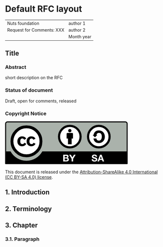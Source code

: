 # Default RFC layout

|  |  |
| :--- | :--- |
| Nuts foundation | author 1 |
| Request for Comments: XXX | author 2 |
|  | Month year |

## Title

### Abstract

short description on the RFC

### Status of document

Draft, open for comments, released

### Copyright Notice

![](../.gitbook/assets/license.png)

This document is released under the [Attribution-ShareAlike 4.0 International \(CC BY-SA 4.0\) license](https://creativecommons.org/licenses/by-sa/4.0/).

## 1.  Introduction

## 2. Terminology

## 3. Chapter

### 3.1. Paragraph

